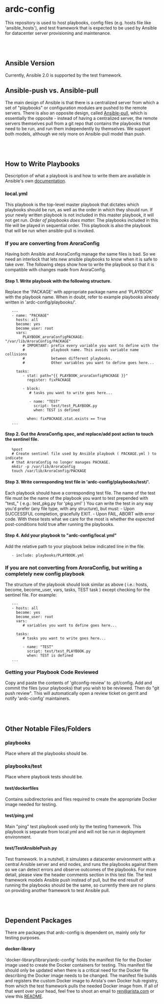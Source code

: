 
# ardc-config
This repository is used to host playbooks, config files (e.g. hosts file like 'ansible\_hosts'), and test framework that is expected to be used by Ansible for datacenter server provisioning and maintenance.

<br />
<br />

## Ansible Version
Currently, Ansible 2.0 is supported by the test framework.

## Ansible-push vs. Ansible-pull
The main design of Ansible is that there is a centralized server from which a set of "playbooks" or configuration modules are pushed to the remote servers. There is also an opposite design, called [Ansible-pull](http://docs.ansible.com/ansible/playbooks_intro.html#ansible-pull), which is essentially the opposite - instead of having a centralized server, the remote servers themselves pull from a git repo that contains the playbooks that need to be run, and run them independently by themselves. We support both models, although we rely more on Ansible-pull model than push. 

<br />
<br />

## How to Write Playbooks
Description of what a playbook is and how to write them are available in Ansible's own [documentation](http://docs.ansible.com/ansible/playbooks_intro.html). 

### local.yml
This playbook is the top-level master playbook that dictates which playbooks should be run, as well as the order in which they should run. If your newly written playbook is not included in this master playbook, it will not get run. *Order of playbooks does matter.* The playbooks included in this file will be played in sequential order. This playbook is also the playbook that will be run when ansible-pull is invoked. 

### If you are converting from AroraConfig
Having both Ansible and AroraConfig manage the same files is bad.  So we need an interlock that lets new ansible playbooks to know when it is safe to take over. The following steps show how to write the playbook so that it is compatible with changes made from AroraConfig.

#### Step 1. Write playbook with the following structure.
Replace the 'PACKAGE' with appropriate package name and 'PLAYBOOK' with the playbook name. When in doubt, refer to example playbooks already written in 'ardc-config/playbooks/'.

```
   ---
   - name: "PACKAGE"
     hosts: all
     become: yes
     become_user: root
     vars:
        PLAYBOOK_aroraConfigPACKAGE:       "/var/lib/AroraConfig/PACKAGE"
        # IMPORTANT: prefix every variable you want to define with the 
        #            playbook name. This avoids variable name collisions 
        #            between different playbooks.
        #            Other variables you want to define goes here...

     tasks:
        - stat: path="{{ PLAYBOOK_aroraConfigPACKAGE }}"
          register: fixPACKAGE

        - block:
           # tasks you want to write goes here...

           - name: "TEST"
             script: test/test_PLAYBOOK.py
             when: TEST is defined

          when: fixPACKAGE.stat.exists == True
   ...
```

#### Step 2. Gut the AroraConfig.spec, and replace/add post action to touch the sentinel file.
```
   %post
   # Create sentinel file used by Ansible playbook ( PACKAGE.yml ) to indicate
   # that AroraConfig no longer manages PACKAGE.
   mkdir -p /var/lib/AroraConfig
   touch /var/lib/AroraConfig/PACKAGE
```

#### Step 3. Write corresponding test file in 'ardc-config/playbooks/test/'.
Each playbook should have a corresponding test file. The name of the test file must be the name of the playbook you want to test prepended with "test\_" ( e.g.: test\_pkg.py for 'pkg.yml' )
You can write the test in any way you'd prefer (any file type, with any structure), but must:
    - Upon SUCCESSFUL completion, gracefully EXIT.
    - Upon FAIL, ABORT with error code.
With these tests what we care for the most is whether the expected post-conditions hold true after running the playbooks.

#### Step 4. Add your playbook to "ardc-config/local.yml" 
Add the relative path to your playbook below indicated line in the file. 
```
   - include: playbooks/PLAYBOOK.yml
```

### If you are not converting from AroraConfig, but writing a completely new config playbook
The structure of the playbook should look similar as above ( i.e.: hosts, become, become\_user, vars, tasks, TEST task ) except checking for the sentinel file. For example:

```
   ---
   - hosts: all
     become: yes
     become_user: root
     vars:
        # variables you want to define goes here...

     tasks:
        # tasks you want to write goes here...

        - name: "TEST"
          script: test/test_PLAYBOOK.py
          when: TEST is defined
   ...
```

### Getting your Playbook Code Reviewed
Copy and paste the contents of 'gitconfig-review' to .git/config. Add and commit the files (your playbooks) that you wish to be reviewed. Then do "git push review". This will automatically open a review ticket on gerrit and notify 'ardc-config' maintainers.

<br />
<br />

## Other Notable Files/Folders
### playbooks
Place where all the playbooks should be.

### playbooks/test
Place where playbook tests should be.

#### test/dockerfiles
Contains subdirectories and files required to create the appropriate Docker image needed for testing.

#### test/ping.yml
Main "ping" test playbook used only by the testing framework. This playbook is separate from local.yml and will not be run in deployment environment.

#### test/TestAnsiblePush.py
Test framework. In a nutshell, it simulates a datacenter environment with a central Ansible server and end nodes, and runs the playbooks against them so we can detect errors and observe outcomes of the playbooks. For more detail, please view the header comments section in this test file. The test framework models Ansible push instead of pull, but the end result of running the playbooks should be the same, so currently there are no plans on providing another framework to test Ansible pull.

<br />
<br />

## Dependent Packages
There are packages that ardc-config is dependent on, mainly only for testing purposes.

#### docker-library
'docker-library/library/ardc-config' holds the manifest file for the Docker image used to create the Docker containers for testing. This manifest file should only be updated when there is a critical need for the Docker file describing the Docker image needs to be changed. The manifest file builds and registers the custom Docker image to Arista's own Docker hub registry, from which the test framework pulls the needed Docker image from. If all of that went over your head, feel free to shoot an email to ren@arista.com or view this [README](http://gerrit/plugins/gitblit/docs/?r=docker-library.git&h=master).
